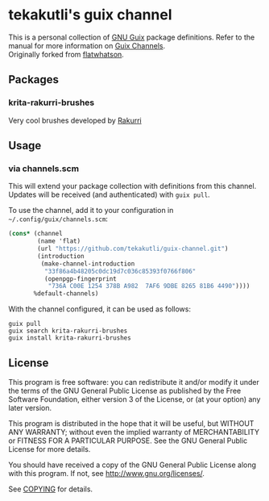 # tekakutli's guix channel

This is a personal collection of [GNU Guix][guix] package definitions.  Refer
to the manual for more information on [Guix Channels][guix-channel].  
Originally forked from [flatwhatson](https://github.com/flatwhatson/guix-channel).

## Packages

### krita-rakurri-brushes

Very cool brushes developed by [Rakurri](https://github.com/Rakurri/rakurri-brush-set-for-krita)

## Usage

### via channels.scm

This will extend your package collection with
definitions from this channel.  Updates will be received (and authenticated)
with `guix pull`.

To use the channel, add it to your configuration in
`~/.config/guix/channels.scm`:

``` scheme
(cons* (channel
        (name 'flat)
        (url "https://github.com/tekakutli/guix-channel.git")
        (introduction
         (make-channel-introduction
          "33f86a4b48205c0dc19d7c036c85393f0766f806"
          (openpgp-fingerprint
           "736A C00E 1254 378B A982  7AF6 9DBE 8265 81B6 4490"))))
       %default-channels)
```

With the channel configured, it can be used as follows:

``` shell
guix pull
guix search krita-rakurri-brushes
guix install krita-rakurri-brushes
```

## License

This program is free software: you can redistribute it and/or modify it under
the terms of the GNU General Public License as published by the Free Software
Foundation, either version 3 of the License, or (at your option) any later
version.

This program is distributed in the hope that it will be useful, but WITHOUT ANY
WARRANTY; without even the implied warranty of MERCHANTABILITY or FITNESS FOR A
PARTICULAR PURPOSE.  See the GNU General Public License for more details.

You should have received a copy of the GNU General Public License along with
this program.  If not, see <http://www.gnu.org/licenses/>.

See [COPYING](COPYING) for details.

[guix]: https://guix.gnu.org/
[guix-channel]: https://guix.gnu.org/manual/en/html_node/Channels.html
